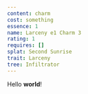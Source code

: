 ```yaml
---
content: charm
cost: something
essence: 1
name: Larceny e1 Charm 3
rating: 1
requires: []
splat: Second Sunrise
trait: Larceny
tree: Infiltrator
---
```


Hello **world**!
